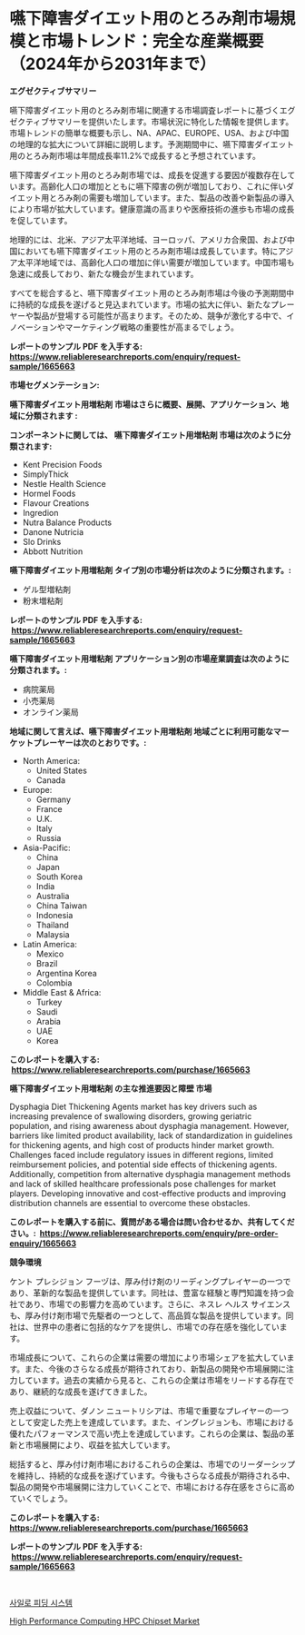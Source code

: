 <p><h1>嚥下障害ダイエット用のとろみ剤市場規模と市場トレンド：完全な産業概要（2024年から2031年まで）</h1></p><p><strong>エグゼクティブサマリー</strong></p>
<p><p>嚥下障害ダイエット用のとろみ剤市場に関連する市場調査レポートに基づくエグゼクティブサマリーを提供いたします。市場状況に特化した情報を提供します。市場トレンドの簡単な概要も示し、NA、APAC、EUROPE、USA、および中国の地理的な拡大について詳細に説明します。予測期間中に、嚥下障害ダイエット用のとろみ剤市場は年間成長率11.2%で成長すると予想されています。</p><p>嚥下障害ダイエット用のとろみ剤市場では、成長を促進する要因が複数存在しています。高齢化人口の増加とともに嚥下障害の例が増加しており、これに伴いダイエット用とろみ剤の需要も増加しています。また、製品の改善や新製品の導入により市場が拡大しています。健康意識の高まりや医療技術の進歩も市場の成長を促しています。</p><p>地理的には、北米、アジア太平洋地域、ヨーロッパ、アメリカ合衆国、および中国においても嚥下障害ダイエット用のとろみ剤市場は成長しています。特にアジア太平洋地域では、高齢化人口の増加に伴い需要が増加しています。中国市場も急速に成長しており、新たな機会が生まれています。</p><p>すべてを総合すると、嚥下障害ダイエット用のとろみ剤市場は今後の予測期間中に持続的な成長を遂げると見込まれています。市場の拡大に伴い、新たなプレーヤーや製品が登場する可能性が高まります。そのため、競争が激化する中で、イノベーションやマーケティング戦略の重要性が高まるでしょう。</p></p>
<p><strong>レポートのサンプル PDF を入手する: <a href="https://www.reliableresearchreports.com/enquiry/request-sample/1665663">https://www.reliableresearchreports.com/enquiry/request-sample/1665663</a></strong></p>
<p><strong>市場セグメンテーション:</strong></p>
<p><strong> 嚥下障害ダイエット用増粘剤 市場はさらに概要、展開、アプリケーション、地域に分類されます :</strong></p>
<p><strong>コンポーネントに関しては、 嚥下障害ダイエット用増粘剤 市場は次のように分類されます: &nbsp;</strong></p>
<p><ul><li>Kent Precision Foods</li><li>SimplyThick</li><li>Nestle Health Science</li><li>Hormel Foods</li><li>Flavour Creations</li><li>Ingredion</li><li>Nutra Balance Products</li><li>Danone Nutricia</li><li>Slo Drinks</li><li>Abbott Nutrition</li></ul></p>
<p><strong> 嚥下障害ダイエット用増粘剤 タイプ別の市場分析は次のように分類されます。:</strong></p>
<p><ul><li>ゲル型増粘剤</li><li>粉末増粘剤</li></ul></p>
<p><strong>レポートのサンプル PDF を入手する: &nbsp;<a href="https://www.reliableresearchreports.com/enquiry/request-sample/1665663">https://www.reliableresearchreports.com/enquiry/request-sample/1665663</a></strong></p>
<p><strong> 嚥下障害ダイエット用増粘剤 アプリケーション別の市場産業調査は次のように分類されます。:</strong></p>
<p><ul><li>病院薬局</li><li>小売薬局</li><li>オンライン薬局</li></ul></p>
<p><strong>地域に関して言えば、嚥下障害ダイエット用増粘剤 地域ごとに利用可能なマーケットプレーヤーは次のとおりです。:</strong></p>
<p><ul>
    <li>
        North America:
        <ul>
            <li>United States</li>
            <li>Canada</li>
        </ul>
    </li>
    <li>
        Europe:
        <ul>
            <li>Germany</li>
            <li>France</li>
            <li>U.K.</li>
            <li>Italy</li>
            <li>Russia</li>
        </ul>
    </li>
    <li>
        Asia-Pacific:
        <ul>
            <li>China</li>
            <li>Japan</li>
            <li>South Korea</li>
            <li>India</li>
            <li>Australia</li>
            <li>China Taiwan</li>
            <li>Indonesia</li>
            <li>Thailand</li>
            <li>Malaysia</li>
        </ul>
    </li>
    <li>
        Latin America:
        <ul>
            <li>Mexico</li>
            <li>Brazil</li>
            <li>Argentina Korea</li>
            <li>Colombia</li>
        </ul>
    </li>
    <li>
        Middle East & Africa:
        <ul>
            <li>Turkey</li>
            <li>Saudi</li>
            <li>Arabia</li>
            <li>UAE</li>
            <li>Korea</li>
        </ul>
    </li>
    </ul></p>
<p><strong>このレポートを購入する: &nbsp;<a href="https://www.reliableresearchreports.com/purchase/1665663">https://www.reliableresearchreports.com/purchase/1665663</a></strong></p>
<p><strong>嚥下障害ダイエット用増粘剤 の主な推進要因と障壁 市場</strong></p>
<p><p>Dysphagia Diet Thickening Agents market has key drivers such as increasing prevalence of swallowing disorders, growing geriatric population, and rising awareness about dysphagia management. However, barriers like limited product availability, lack of standardization in guidelines for thickening agents, and high cost of products hinder market growth. Challenges faced include regulatory issues in different regions, limited reimbursement policies, and potential side effects of thickening agents. Additionally, competition from alternative dysphagia management methods and lack of skilled healthcare professionals pose challenges for market players. Developing innovative and cost-effective products and improving distribution channels are essential to overcome these obstacles.</p></p>
<p><strong>このレポートを購入する前に、質問がある場合は問い合わせるか、共有してください。:&nbsp; <a href="https://www.reliableresearchreports.com/enquiry/pre-order-enquiry/1665663">https://www.reliableresearchreports.com/enquiry/pre-order-enquiry/1665663</a></strong></p>
<p><strong>競争環境</strong></p>
<p><p>ケント プレシジョン フーヅは、厚み付け剤のリーディングプレイヤーの一つであり、革新的な製品を提供しています。同社は、豊富な経験と専門知識を持つ会社であり、市場での影響力を高めています。さらに、ネスレ ヘルス サイエンスも、厚み付け剤市場で先駆者の一つとして、高品質な製品を提供しています。同社は、世界中の患者に包括的なケアを提供し、市場での存在感を強化しています。</p><p>市場成長について、これらの企業は需要の増加により市場シェアを拡大しています。また、今後のさらなる成長が期待されており、新製品の開発や市場展開に注力しています。過去の実績から見ると、これらの企業は市場をリードする存在であり、継続的な成長を遂げてきました。</p><p>売上収益について、ダノン ニュートリシアは、市場で重要なプレイヤーの一つとして安定した売上を達成しています。また、イングレジョンも、市場における優れたパフォーマンスで高い売上を達成しています。これらの企業は、製品の革新と市場展開により、収益を拡大しています。</p><p>総括すると、厚み付け剤市場におけるこれらの企業は、市場でのリーダーシップを維持し、持続的な成長を遂げています。今後もさらなる成長が期待される中、製品の開発や市場展開に注力していくことで、市場における存在感をさらに高めていくでしょう。</p></p>
<p><strong>このレポートを購入する: &nbsp; <a href="https://www.reliableresearchreports.com/purchase/1665663">https://www.reliableresearchreports.com/purchase/1665663</a></strong></p>
<p><strong>レポートのサンプル PDF を入手する: &nbsp;<a href="https://www.reliableresearchreports.com/enquiry/request-sample/1665663">https://www.reliableresearchreports.com/enquiry/request-sample/1665663</a></strong><strong></strong></p>
<p>&nbsp;</p>
<p><p><a href="https://github.com/rsg307664904/Market-Research-Report-List-1/blob/main/139742013867.md">사일로 피딩 시스템</a></p><p><a href="https://github.com/AKSHATREPORTPRIME/Market-Research-Report-List-4/blob/main/high-performance-computing-hpc-chipset-market.md">High Performance Computing HPC Chipset Market</a></p></p>